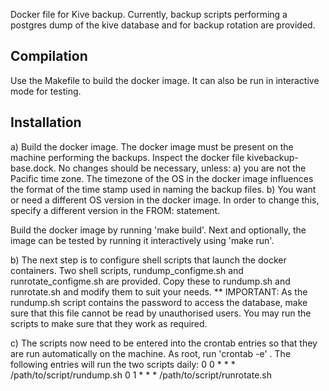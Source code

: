 Docker file for Kive backup. Currently, backup scripts performing a postgres dump of the kive database and for backup rotation are provided.

Compilation
-----------
Use the Makefile to build the docker image. It can also be run in interactive
mode for testing.

Installation
------------
a) Build the docker image.
   The docker image must be present on the machine performing the backups.
   Inspect the docker file kivebackup-base.dock. No changes
   should be necessary, unless:
   a) you are not the Pacific time zone. The timezone of the OS in the
      docker image influences the format of the time stamp used in naming
      the backup files. 
   b) You want or need a different OS version in the docker image. In order
      to change this, specify a different version in the FROM: statement.

   Build the docker image by running 'make build'. Next and optionally,
   the image can be tested by running it interactively using 'make run'.

b) The next step is to configure shell scripts that launch the docker 
   containers.
   Two shell scripts, rundump_configme.sh and runrotate_configme.sh are
   provided. Copy these to rundump.sh and runrotate.sh and modify them to suit
   your needs.
   ** IMPORTANT: As the rundump.sh script contains the password to access
   the database, make sure that this file cannot be read by unauthorised users.
   You may run the scripts to make sure that they work as required.

c) The scripts now need to be entered into the crontab entries
   so that they are run automatically on the machine. As root, run
   'crontab -e' . The following entries will run the two scripts daily:
0 0 * * * /path/to/script/rundump.sh
0 1 * * * /path/to/script/runrotate.sh







